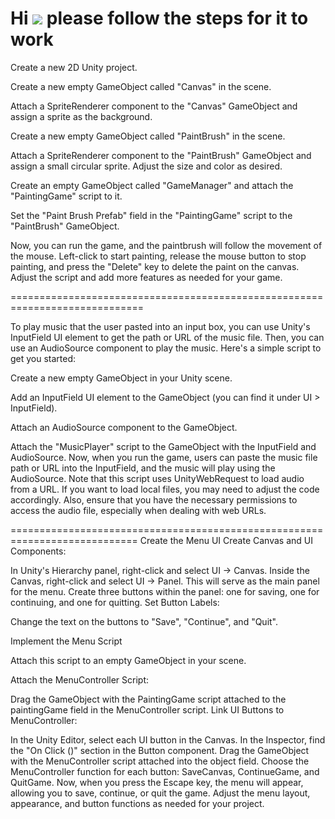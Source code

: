 Hi ![](https://user-images.githubusercontent.com/18350557/176309783-0785949b-9127-417c-8b55-ab5a4333674e.gif) please follow the steps for it to work
==============================================================================================================================================================

Create a new 2D Unity project.

Create a new empty GameObject called "Canvas" in the scene.

Attach a SpriteRenderer component to the "Canvas" GameObject and assign a sprite as the background.

Create a new empty GameObject called "PaintBrush" in the scene.

Attach a SpriteRenderer component to the "PaintBrush" GameObject and assign a small circular sprite. Adjust the size and color as desired.

Create an empty GameObject called "GameManager" and attach the "PaintingGame" script to it.

Set the "Paint Brush Prefab" field in the "PaintingGame" script to the "PaintBrush" GameObject.

Now, you can run the game, and the paintbrush will follow the movement of the mouse. Left-click to start painting, release the mouse button to stop painting, and press the "Delete" key to delete the paint on the canvas. Adjust the script and add more features as needed for your game.

=============================================================================

To play music that the user pasted into an input box, you can use Unity's InputField UI element to get the path or URL of the music file. Then, you can use an AudioSource component to play the music. Here's a simple script to get you started:

Create a new empty GameObject in your Unity scene.

Add an InputField UI element to the GameObject (you can find it under UI > InputField).

Attach an AudioSource component to the GameObject.

Attach the "MusicPlayer" script to the GameObject with the InputField and AudioSource.
Now, when you run the game, users can paste the music file path or URL into the InputField, and the music will play using the AudioSource. Note that this script uses UnityWebRequest to load audio from a URL. If you want to load local files, you may need to adjust the code accordingly. Also, ensure that you have the necessary permissions to access the audio file, especially when dealing with web URLs.

============================================================================
Create the Menu UI
Create Canvas and UI Components:

In Unity's Hierarchy panel, right-click and select UI -> Canvas.
Inside the Canvas, right-click and select UI -> Panel. This will serve as the main panel for the menu.
Create three buttons within the panel: one for saving, one for continuing, and one for quitting.
Set Button Labels:

Change the text on the buttons to "Save", "Continue", and "Quit".

Implement the Menu Script

Attach this script to an empty GameObject in your scene.

Attach the MenuController Script:

Drag the GameObject with the PaintingGame script attached to the paintingGame field in the MenuController script.
Link UI Buttons to MenuController:

In the Unity Editor, select each UI button in the Canvas.
In the Inspector, find the "On Click ()" section in the Button component.
Drag the GameObject with the MenuController script attached into the object field.
Choose the MenuController function for each button: SaveCanvas, ContinueGame, and QuitGame.
Now, when you press the Escape key, the menu will appear, allowing you to save, continue, or quit the game. Adjust the menu layout, appearance, and button functions as needed for your project.
